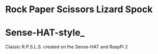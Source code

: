 # Rock Paper Scissors Lizard Spock
# Sense-HAT-style_
Classic R.P.S.L.S. created on the Sense-HAT and RaspPi 2
